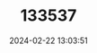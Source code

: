 ---
title: "133537"
category: "Heterocyathus alternatus"
draft: false
date: 2024-02-22 13:03:51
languages:
  English: ["Striped Bum Coral"]
---